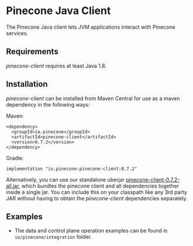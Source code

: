 # Pinecone Java Client

The Pinecone Java client lets JVM applications interact with Pinecone services.

## Requirements

*pinecone-client* requires at least Java 1.8.

## Installation

*pinecone-client* can be installed from Maven Central for use as a maven dependency in the following ways:

Maven:
```
<dependency>
  <groupId>io.pinecone</groupId>
  <artifactId>pinecone-client</artifactId>
  <version>0.7.2</version>
</dependency>
```

[comment]: <> (^ [pc:VERSION_LATEST_RELEASE])

Gradle:
```
implementation "io.pinecone:pinecone-client:0.7.2"
```

[comment]: <> (^ [pc:VERSION_LATEST_RELEASE])

Alternatively, you can use our standalone uberjar [pinecone-client-0.7.2-all.jar](https://repo1.maven.org/maven2/io/pinecone/pinecone-client/0.7.2/pinecone-client-0.7.2-all.jar), which bundles the pinecone client and all dependencies together inside a single jar. You can include this on your classpath like any 3rd party JAR without having to obtain the *pinecone-client* dependencies separately.

[comment]: <> (^ [pc:VERSION_LATEST_RELEASE])


## Examples

- The data and control plane operation examples can be found in `io/pinecone/integration` folder.